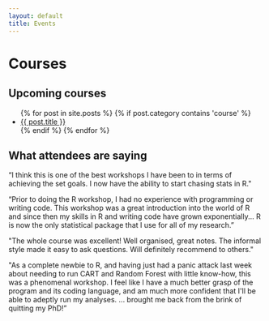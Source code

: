 ```yaml
---
layout: default
title: Events
---
```


# Courses

## Upcoming courses

<ul class="list_post">
    {% for post in site.posts %}
    {% if post.category contains 'course' %}
  <li><a class="button_post" href="{{ post.url }}">{{ post.title }} </a></li>
    {% endif %}
  {% endfor %}
</ul>

## What attendees are saying

“I think this is one of the best workshops I have been to in terms of achieving the set goals. I now have the ability to start chasing stats in R."

“Prior to doing the R workshop, I had no experience with programming or writing code. This workshop was a great introduction into the world of R and since then my skills in R and writing code have grown exponentially... R is now the only statistical package that I use for all of my research.”

"The whole course was excellent! Well organised, great notes. The informal style made it easy to ask questions. Will definitely recommend to others."

"As a complete newbie to R, and having just had a panic attack last week about needing to run CART and Random Forest with little know-how, this was a phenomenal workshop. I feel like I have a much better grasp of the program and its coding language, and am much more confident that I'll be able to adeptly run my analyses. ... brought me back from the brink of quitting my PhD!”
